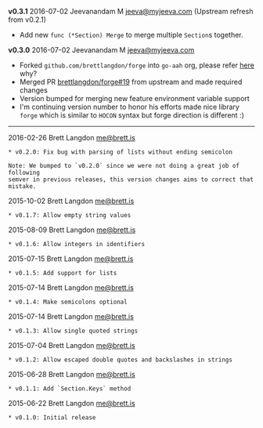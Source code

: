 **v0.3.1** 2016-07-02 Jeevanandam M <jeeva@myjeeva.com> (Upstream refresh from v0.2.1)
* Add new `func (*Section) Merge` to merge multiple `Section`s together.

**v0.3.0**	2016-07-02	Jeevanandam M <jeeva@myjeeva.com>
* Forked `github.com/brettlangdon/forge` into `go-aah` org, please refer [here](https://github.com/brettlangdon/forge/issues/13#issuecomment-229080913) why?
* Merged PR [brettlangdon/forge#19](https://github.com/brettlangdon/forge/pull/19/files) from upstream and made required changes
* Version bumped for merging new feature environment variable support
* I'm continuing version number to honor his efforts made nice library `forge` which is similar to `HOCON` syntax but forge direction is different :)

-----

2016-02-26  Brett Langdon  <me@brett.is>

	* v0.2.0: Fix bug with parsing of lists without ending semicolon

	Note: We bumped to `v0.2.0` since we were not doing a great job of following
	semver in previous releases, this version changes aims to correct that mistake.

2015-10-02  Brett Langdon  <me@brett.is>

	* v0.1.7: Allow empty string values

2015-08-09  Brett Langdon  <me@brett.is>

	* v0.1.6: Allow integers in identifiers

2015-07-15  Brett Langdon  <me@brett.is>

	* v0.1.5: Add support for lists

2015-07-14  Brett Langdon  <me@brett.is>

	* v0.1.4: Make semicolons optional

2015-07-14  Brett Langdon  <me@brett.is>

	* v0.1.3: Allow single quoted strings

2015-07-04  Brett Langdon  <me@brett.is>

	* v0.1.2: Allow escaped double quotes and backslashes in strings

2015-06-28  Brett Langdon  <me@brett.is>

	* v0.1.1: Add `Section.Keys` method

2015-06-22  Brett Langdon  <me@brett.is>

	* v0.1.0: Initial release
